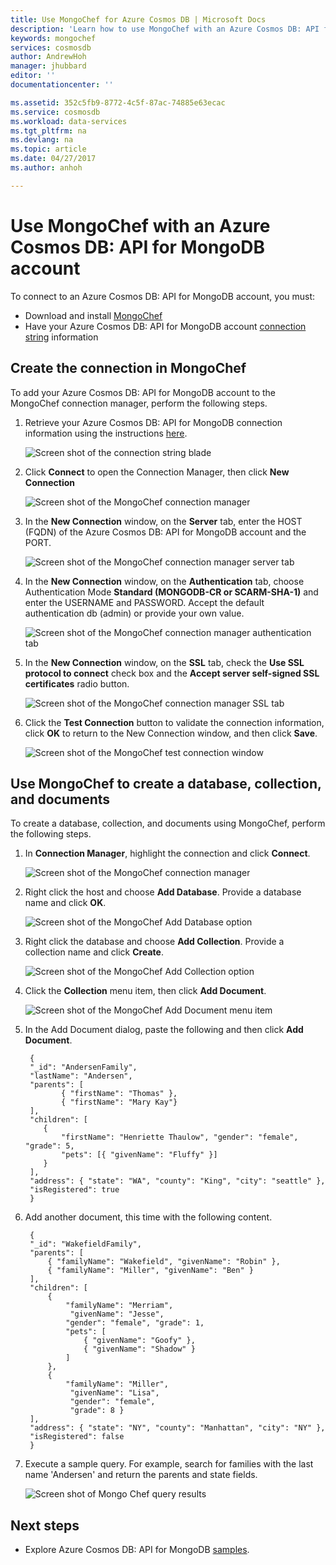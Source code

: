 ```yaml
---
title: Use MongoChef for Azure Cosmos DB | Microsoft Docs
description: 'Learn how to use MongoChef with an Azure Cosmos DB: API for MongoDB account'
keywords: mongochef
services: cosmosdb
author: AndrewHoh
manager: jhubbard
editor: ''
documentationcenter: ''

ms.assetid: 352c5fb9-8772-4c5f-87ac-74885e63ecac
ms.service: cosmosdb
ms.workload: data-services
ms.tgt_pltfrm: na
ms.devlang: na
ms.topic: article
ms.date: 04/27/2017
ms.author: anhoh

---
```

# Use MongoChef with an Azure Cosmos DB: API for MongoDB account

To connect to an Azure Cosmos DB: API for MongoDB account, you must:

* Download and install [MongoChef](http://3t.io/mongochef)
* Have your Azure Cosmos DB: API for MongoDB account [connection string](documentdb-connect-mongodb-account.md) information

## Create the connection in MongoChef
To add your Azure Cosmos DB: API for MongoDB account to the MongoChef connection manager, perform the following steps.

1. Retrieve your Azure Cosmos DB: API for MongoDB connection information using the instructions [here](documentdb-connect-mongodb-account.md).

    ![Screen shot of the connection string blade](./media/documentdb-mongodb-mongochef/ConnectionStringBlade.png)
2. Click **Connect** to open the Connection Manager, then click **New Connection**

    ![Screen shot of the MongoChef connection manager](./media/documentdb-mongodb-mongochef/ConnectionManager.png)
3. In the **New Connection** window, on the **Server** tab, enter the HOST (FQDN) of the Azure Cosmos DB: API for MongoDB account and the PORT.

    ![Screen shot of the MongoChef connection manager server tab](./media/documentdb-mongodb-mongochef/ConnectionManagerServerTab.png)
4. In the **New Connection** window, on the **Authentication** tab, choose Authentication Mode **Standard (MONGODB-CR or SCARM-SHA-1)** and enter the USERNAME and PASSWORD.  Accept the default authentication db (admin) or provide your own value.

    ![Screen shot of the MongoChef connection manager authentication tab](./media/documentdb-mongodb-mongochef/ConnectionManagerAuthenticationTab.png)
5. In the **New Connection** window, on the **SSL** tab, check the **Use SSL protocol to connect** check box and the **Accept server self-signed SSL certificates** radio button.

    ![Screen shot of the MongoChef connection manager SSL tab](./media/documentdb-mongodb-mongochef/ConnectionManagerSSLTab.png)
6. Click the **Test Connection** button to validate the connection information, click **OK** to return to the New Connection window, and then click **Save**.

    ![Screen shot of the MongoChef test connection window](./media/documentdb-mongodb-mongochef/TestConnectionResults.png)

## Use MongoChef to create a database, collection, and documents
To create a database, collection, and documents using MongoChef, perform the following steps.

1. In **Connection Manager**, highlight the connection and click **Connect**.

    ![Screen shot of the MongoChef connection manager](./media/documentdb-mongodb-mongochef/ConnectToAccount.png)
2. Right click the host and choose **Add Database**.  Provide a database name and click **OK**.

    ![Screen shot of the MongoChef Add Database option](./media/documentdb-mongodb-mongochef/AddDatabase1.png)
3. Right click the database and choose **Add Collection**.  Provide a collection name and click **Create**.

    ![Screen shot of the MongoChef Add Collection option](./media/documentdb-mongodb-mongochef/AddCollection.png)
4. Click the **Collection** menu item, then click **Add Document**.

    ![Screen shot of the MongoChef Add Document menu item](./media/documentdb-mongodb-mongochef/AddDocument1.png)
5. In the Add Document dialog, paste the following and then click **Add Document**.

        {
        "_id": "AndersenFamily",
        "lastName": "Andersen",
        "parents": [
               { "firstName": "Thomas" },
               { "firstName": "Mary Kay"}
        ],
        "children": [
           {
               "firstName": "Henriette Thaulow", "gender": "female", "grade": 5,
               "pets": [{ "givenName": "Fluffy" }]
           }
        ],
        "address": { "state": "WA", "county": "King", "city": "seattle" },
        "isRegistered": true
        }
6. Add another document, this time with the following content.

        {
        "_id": "WakefieldFamily",
        "parents": [
            { "familyName": "Wakefield", "givenName": "Robin" },
            { "familyName": "Miller", "givenName": "Ben" }
        ],
        "children": [
            {
                "familyName": "Merriam",
                 "givenName": "Jesse",
                "gender": "female", "grade": 1,
                "pets": [
                    { "givenName": "Goofy" },
                    { "givenName": "Shadow" }
                ]
            },
            {
                "familyName": "Miller",
                 "givenName": "Lisa",
                 "gender": "female",
                 "grade": 8 }
        ],
        "address": { "state": "NY", "county": "Manhattan", "city": "NY" },
        "isRegistered": false
        }
7. Execute a sample query. For example, search for families with the last name 'Andersen' and return the parents and state fields.

    ![Screen shot of Mongo Chef query results](./media/documentdb-mongodb-mongochef/QueryDocument1.png)

## Next steps
* Explore Azure Cosmos DB: API for MongoDB [samples](documentdb-mongodb-samples.md).
